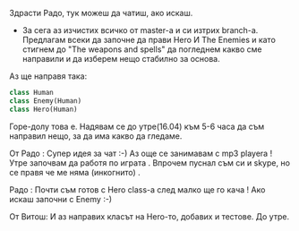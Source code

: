 Здрасти Радо, тук можеш да чатиш, ако искаш.

* За сега аз изчистих всичко от master-а и си изтрих branch-a.
Предлагам всеки да започне да прави Hero И The Enemies и като стигнем до "The weapons and spells" да погледнем какво сме направили и да изберем нещо стабилно за основа.

Аз ще направя така:
```python
class Human
class Enemy(Human)
class Hero(Human)
```
Горе-долу това е. Надявам се до утре(16.04) към 5-6 часа да съм направил нещо, за да има какво да гледаме.

От Радо  :
Супер идея за чат :-) Аз още се занимавам с mp3 playera ! Утре започвам  да  работя  по  играта .
Впрочем пуснал съм си и skype, но се правя че ме няма (инкогнито) .

Радо : 
Почти  съм  готов с Hero class-а след  малко  ще го кача ! Ако  искаш  започни с  Enemy :-)

От Витош:
И аз направих класът на Hero-то, добавих и тестове. До утре.
